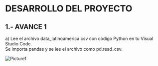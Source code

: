 # DESARROLLO DEL PROYECTO

## 1.- AVANCE 1

a) Lee el archivo data_latinoamerica.csv con código Python en tu Visual Studio Code.  
Se importa pandas y se lee el archivo como pd.read_csv.

![Picture1](Picture1.png)
